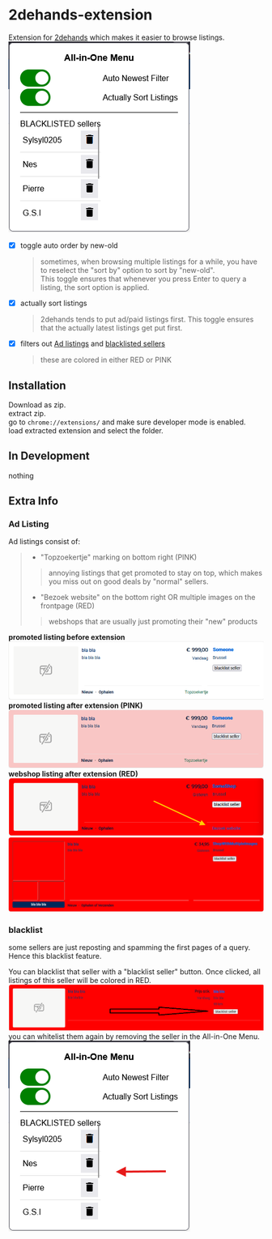 # 2dehands-extension
Extension for [2dehands](www.2dehands.be) which makes it easier to browse listings.  
![](./assets/images/2dehands-extension-menu.png)


- [x] toggle auto order by new-old
    > sometimes, when browsing multiple listings for a while, you have to reselect the "sort by" option to sort by "new-old".  
    > This toggle ensures that whenever you press Enter to query a listing, the sort option is applied.
- [x] actually sort listings
    > 2dehands tends to put ad/paid listings first. This toggle ensures that the actually latest listings get put first.
- [x] filters out [Ad listings](#Ad-listing) and [blacklisted sellers](#blacklist)
    > these are colored in either RED or PINK


## Installation
Download as zip.  
extract zip.  
go to `chrome://extensions/` and make sure developer mode is enabled.  
load extracted extension and select the folder.

## In Development
nothing

## Extra Info
### Ad Listing
Ad listings consist of:
> - "Topzoekertje" marking on bottom right (PINK)
>> annoying listings that get promoted to stay on top, which makes you miss out on good deals by "normal" sellers.
> - "Bezoek website" on the bottom right OR multiple images on the frontpage (RED)
>> webshops that are usually just promoting their "new" products

**promoted listing before extension**
![](./assets/images/beforeAdExample.png)
**promoted listing after extension (PINK)**
![topzoekertje example](./assets/images/afterAdExample.png)
**webshop listing after extension (RED)**
![webshop bezoek website example](./assets/images/webshopExample.png)
![webshop multiple images example](./assets/images/webshopMultipleImagesExample.png)


### blacklist
some sellers are just reposting and spamming the first pages of a query. Hence this blacklist feature.  

You can blacklist that seller with a "blacklist seller" button. Once clicked, all listings of this seller will be colored in RED.
![](./assets/images/blacklistSellerBtnExample.png)
you can whitelist them again by removing the seller in the All-in-One Menu.  
![](./assets/images/blacklistedListMenuExample.png)
